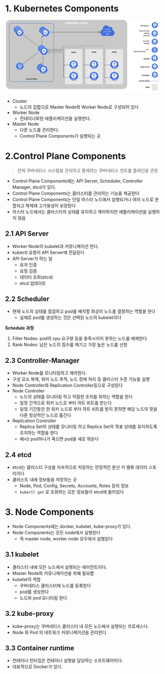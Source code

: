 # 1. Kubernetes Components

![image-20210930203721871](./images/components.png)

* Cluster
  * 노드의 집합으로 Master Node와 Worker Node로 구성되어 있다
* Worker Node
  * 컨테이너화된 애플리케이션을 실행한다.
* Master Node
  * 다른 노드를 관리한다.
  * Control Plane Components가 실행되는 곳



# 2.Control Plane Components

> 전체 쿠버네티스 시스템을 관리하고 통제하는 쿠버네티스 컨트롤 플레인을 관장

* Control Plane Components에는 API Server, Scheduler, Controller Manager, etcd가 있다.
* Control Plane Components는 클러스터를 관리하는 기능을 제공한다
* Control Plane Components는 단일 마스터 노드에서 실행되거나 여러 노드로 분할되고 복제돼 고가용성이 보장된다
* 마스터 노드에서는 클러스터의 상태를 유지하고 제어하지만 애플리케이션을 실행하지 않음



## 2.1 API Server

* Worker Node의 kubelet과 커뮤니케이션 한다.
* kubectl 요청이 API Server에 전달된다
* API Server가 하는 일
  * 유저 인증
  * 요청 검증
  * 데이터 조회(etcd)
  * etcd 업데이트



## 2.2 Scheduler

* 현재 노드의 상태를 점검하고 pod를 배치할 최상의 노드를 결정하는 역할을 한다
  * 실제로 pod를 생성하는 것은 선택된 노드의 kubelet이다

**Schedule 과정**

1. Filter Nodes: pod의 cpu 요구량 등을 충족시키지 못하는 노드를 배제한다
2. Rank Nodes: 남은 노드의 점수를 매기고 가장 높은 노드를 선정



## 2.3 Controller-Manager

* Worker Node를 모니터링하고 제어한다.
* 구성 요소 복제, 워커 노드 추적, 노드 장애 처리 등 클러스터 수준 기능을 실행
* Node Controller와  Replication Controller등으로 구성된다
* Node Controller
  * 노드의 상태를 모니터링 하고 적절한 조치를 취하는 역할을 한다
  * 일정 간격으로 워커 노드로 부터 하트 비트를 받는다
  * 일정 기간동안 한 워커 노드로 부터 하트 비트를 받지 못하면 해당 노드의 팟을 다른 정상적인 노드로 옮긴다
* Replication Controller
  * Replica Set의 상태를 모니터링 하고 Replica Set의 목표 상태를 유지하도록 조치하는 역할을 한다
  * 예시) pod하나가 죽으면 pod을 새로 뛰운다



## 2.4 etcd

* etcd는 클러스터 구성을 지속적으로 저장하는 안정적인 분산 키 밸류 데이터 스토리지다
* 클러스트 내에 정보들을 저장하는 곳
  * Node, Pod, Config, Secrets, Accounts, Roles 등의 정보
  * `kubectl get` 로 조회하는 모든 정보들이 etcd에 들어있다



# 3. Node Components

* Node Components에는 docker, kubelet, kube-proxy가 있다.
* Node Components는 모든 node에서 실행된다
  * 즉 master node, worker node 모두에서 실행된다



## 3.1 kubelet

* 클러스터 내에 모든 노드에서 실행되는 에이전트이다.
* Master Node와 커뮤니케이션을 위해 필요함
* kubelet의 역할
  * 쿠버네티스 클러스터에 노드를 등록한다
  * pod를 생성한다
  * 노드와 pod 모니터링 한다



## 3.2 kube-proxy

* kube-proxy는 쿠버네티스 클러스터 내 모든 노드에서 실행되는 프로세스다.
* Node 와 Pod 의 네트워크 커뮤니케이션을 관리힌디



## 3.3 Container runtime

* 컨테이너 런타임은 컨테이너 실행을 담당하는 소프트웨어이다.
* 대표적으로 Docker가 있다.